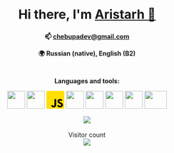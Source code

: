 <h1 align="center">
 Hi there, I'm
 <a href="https://chebupa.github.io/" target="_blank">
  Aristarh 👋
 </a>
</h1>

<h3></h3>
<h3></h3>
<h3></h3>
<h3></h3>

<p align="center">
 <b>
  📫 <a href="mailto: chebupadev@gmail.com">chebupadev@gmail.com</a>
  <br>
  <p align="center">🌍 Russian (native), English (B2)</p>
 </b>
</p>

<h1></h1>

<p align="center">
 <b>Languages and tools:</b>
</p>
<p align="center"> 
  <!-- HTML -->
  <img src="https://raw.githubusercontent.com/daniilshat/daniilshat/2d7eafe5250314b3d422c86b35de062e0f1f5178/icons/HTML5.svg" width="40" height="40"/>
  <!-- CSS -->
  <img src="https://raw.githubusercontent.com/daniilshat/daniilshat/2d7eafe5250314b3d422c86b35de062e0f1f5178/icons/CSS3.svg" width="40" height="40"/>
  <!-- js -->
  <img src="js.png" width="40" height="40"/>
  <!-- typescript -->
  <img src="https://cdn.jsdelivr.net/gh/devicons/devicon/icons/typescript/typescript-original.svg" width="40" height="40"/>
  <!-- react -->
  <img src="https://cdn.jsdelivr.net/gh/devicons/devicon/icons/react/react-original.svg" width="40" height="40"/>
  <!-- npm -->
  <img src="https://cdn.jsdelivr.net/gh/devicons/devicon/icons/npm/npm-original-wordmark.svg" width="40" height="40"/>
  <!-- python -->
  <img src="https://raw.githubusercontent.com/daniilshat/daniilshat/2d7eafe5250314b3d422c86b35de062e0f1f5178/icons/python.svg" width="40" height="40"/>
  <!-- markdown -->
  <img src="https://raw.githubusercontent.com/daniilshat/daniilshat/c74242689872258d4882fe938a6257c2da710353/icons/markdown-white.svg" width="50" height="40"/>
</p>

<p align="center">
<!--  [![Top Langs](https://github-readme-stats.vercel.app/api/top-langs/?username=chebupa&layout=compact)](https://github.com/anuraghazra/github-readme-stats) -->
 <img src="https://github-readme-stats.vercel.app/api/top-langs/?username=chebupa&layout=compact">
</p>

<!-- visitor count -->
<p align="center"> 
  Visitor count<br>
  <img src="https://profile-counter.glitch.me/chebupa/count.svg" />
</p>
